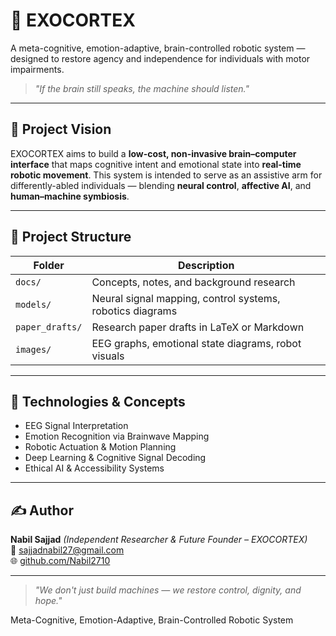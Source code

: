 # 🧠 EXOCORTEX

A meta-cognitive, emotion-adaptive, brain-controlled robotic system — designed to restore agency and independence for individuals with motor impairments.

> *"If the brain still speaks, the machine should listen."*

---

## 🚀 Project Vision

EXOCORTEX aims to build a **low-cost, non-invasive brain–computer interface** that maps cognitive intent and emotional state into **real-time robotic movement**. This system is intended to serve as an assistive arm for differently-abled individuals — blending **neural control**, **affective AI**, and **human–machine symbiosis**.

---

## 📁 Project Structure

| Folder           | Description |
|------------------|-------------|
| `docs/`          | Concepts, notes, and background research |
| `models/`        | Neural signal mapping, control systems, robotics diagrams |
| `paper_drafts/`  | Research paper drafts in LaTeX or Markdown |
| `images/`        | EEG graphs, emotional state diagrams, robot visuals |

---

## 🔬 Technologies & Concepts

- EEG Signal Interpretation  
- Emotion Recognition via Brainwave Mapping  
- Robotic Actuation & Motion Planning  
- Deep Learning & Cognitive Signal Decoding  
- Ethical AI & Accessibility Systems

---

## ✍️ Author

**Nabil Sajjad** *(Independent Researcher & Future Founder – EXOCORTEX)*  
📧 sajjadnabil27@gmail.com  
🌐 [github.com/Nabil2710](https://github.com/Nabil2710)

---

> *"We don't just build machines — we restore control, dignity, and hope."*

Meta-Cognitive, Emotion-Adaptive, Brain-Controlled Robotic System
